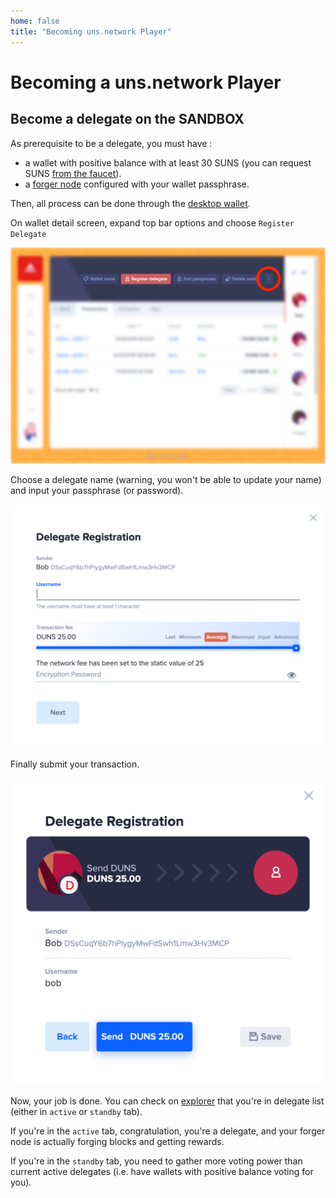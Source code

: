 ```yaml
---
home: false
title: "Becoming uns.network Player"
---
```


# Becoming a uns.network Player


## Become a delegate on the SANDBOX

As prerequisite to be a delegate, you must have :
- a wallet with positive balance with at least 30 SUNS (you can request SUNS [from the faucet](/uns-use-the-network/#sandbox-faucet)).
- a [forger node](/uns-network-setting-up-node/#run-a-forger) configured with your wallet passphrase.

Then, all process can be done through the [desktop wallet](/uns-use-the-network/wallet.html#basic-wallets).

On wallet detail screen, expand top bar options and choose `Register Delegate`

![Delegate](./images/delegate.png)

Choose a delegate name (warning, you won't be able to update your name) and input your passphrase (or password).

![Registration](./images/registration.png)

Finally submit your transaction.

![Transaction](./images/transaction.png)

Now, your job is done. You can check on [explorer](https://sandbox.explorer.uns.network/#/delegate-monitor) that you're in delegate list (either in `active` or `standby` tab).

If you're in the `active` tab, congratulation, you're a <uns/> delegate, and your forger node is actually forging blocks and getting rewards.

If you're in the `standby` tab, you need to gather more voting power than current active delegates (i.e. have wallets with positive balance voting for you).



